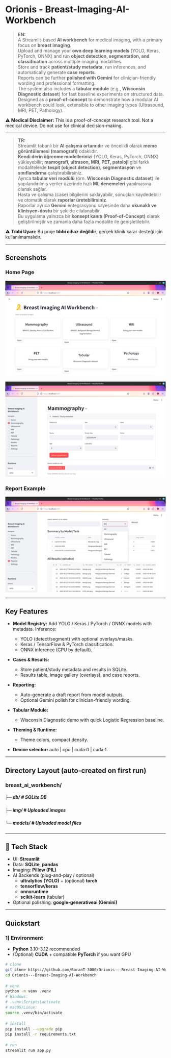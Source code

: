 # Orionis - Breast-Imaging-AI-Workbench

> **EN:**  
> A Streamlit-based **AI workbench** for medical imaging, with a primary focus on **breast imaging**.  
> Upload and manage your **own deep learning models** (YOLO, Keras, PyTorch, ONNX) and run **object detection, segmentation, and classification** across multiple imaging modalities.  
> Store and track **patient/study metadata**, run inferences, and automatically generate **case reports**.  
> Reports can be further **polished with Gemini** for clinician-friendly wording and professional formatting.  
> The system also includes a **tabular module** (e.g., **Wisconsin Diagnostic dataset**) for fast baseline experiments on structured data.  
> Designed as a **proof-of-concept** to demonstrate how a modular AI workbench could look, extensible to other imaging types (Ultrasound, MRI, PET, Pathology).

⚠️ **Medical Disclaimer:** This is a proof-of-concept research tool. Not a medical device. Do not use for clinical decision-making.

---

> **TR:**  
> Streamlit tabanlı bir **AI çalışma ortamıdır** ve öncelikli olarak **meme görüntülemesi (mamografi)** odaklıdır.  
> **Kendi derin öğrenme modellerinizi** (YOLO, Keras, PyTorch, ONNX) yükleyebilir; **mamografi, ultrason, MRI, PET, patoloji** gibi farklı modalitelerde **tespit (object detection)**, **segmentasyon** ve **sınıflandırma** çalıştırabilirsiniz.  
> Ayrıca **tabular veri modülü** (örn. **Wisconsin Diagnostic dataset**) ile yapılandırılmış veriler üzerinde hızlı **ML denemeleri** yapılmasına olanak sağlar.  
> Hasta ve çalışma (case) bilgilerini saklayabilir, sonuçları kaydedebilir ve otomatik olarak **raporlar üretebilirsiniz**.  
> Raporlar ayrıca **Gemini** entegrasyonu sayesinde daha **okunaklı ve klinisyen-dostu** bir şekilde cilalanabilir.  
> Bu uygulama yalnızca bir **konsept kanıtı (Proof-of-Concept)** olarak geliştirilmiştir ve zamanla daha fazla modalite ile genişletilebilir.


⚠️ **Tıbbi Uyarı:** Bu proje **tıbbi cihaz değildir**, gerçek klinik karar desteği için kullanılmamalıdır.

---

## Screenshots

### Home Page
![Home Page](screenshots/1.png)

![Model Registry](screenshots/4.png)

### Report Example
![Report Example](screenshots/6.png)

---

## Key Features

- **Model Registry:** Add YOLO / Keras / PyTorch / ONNX models with metadata.
Inference:
  - YOLO (detect/segment) with optional overlays/masks.
  - Keras / TensorFlow & PyTorch classification.
  - ONNX inference (CPU by default).

- **Cases & Results:**
  - Store patient/study metadata and results in SQLite.
  - Results table, image gallery (overlays), and case reports.

- **Reporting:**
  - Auto-generate a draft report from model outputs.
  - Optional Gemini polish for clinician-friendly wording.

- **Tabular Module:**
  - Wisconsin Diagnostic demo with quick Logistic Regression baseline.

- **Theming & Runtime:**
  - Theme colors, compact density.

- **Device selector:** auto | cpu | cuda:0 | cuda:1.

---

## **Directory Layout (auto-created on first run)**

### breast_ai_workbench/
##### ├─ db/ # SQLite DB
##### ├─ img/ # Uploaded images
##### └─ models/ # Uploaded model files

---

## 🧱 Tech Stack
- UI: **Streamlit**
- Data: **SQLite**, **pandas**
- Imaging: **Pillow (PIL)**
- AI Backends (plug-and-play / optional)
  - **ultralytics (YOLO)** + (optional) **torch**
  - **tensorflow/keras**
  - **onnxruntime**
  - **scikit-learn** (tabular)
- Optional polishing: **google-generativeai (Gemini)**

---

## Quickstart

### 1) Environment
- **Python** 3.10–3.12 recommended
- (Optional) **CUDA** + compatible **PyTorch** if you want GPU

```bash
# clone
git clone https://github.com/BoranT-3000/Orionis---Breast-Imaging-AI-Workbench
cd Orionis---Breast-Imaging-AI-Workbench

# venv
python -m venv .venv
# Windows:
# .venv\Scripts\activate
# macOS/Linux:
source .venv/bin/activate

# install
pip install --upgrade pip
pip install -r requirements.txt

# run
streamlit run app.py
